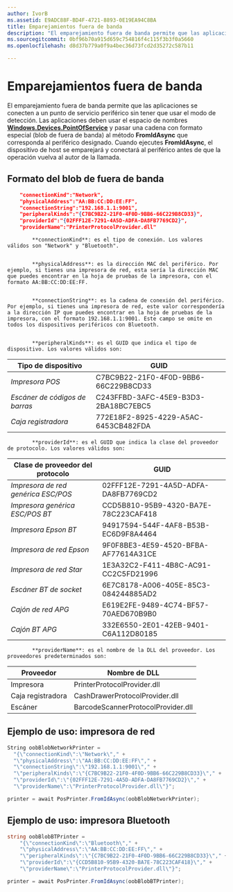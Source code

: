 ```yaml
---
author: IvorB
ms.assetid: E9ADC88F-BD4F-4721-8893-0E19EA94C8BA
title: Emparejamientos fuera de banda
description: "El emparejamiento fuera de banda permite que las aplicaciones se conecten a un punto de servicio periférico sin tener que usar el modo de detección."
ms.sourcegitcommit: 0bf96b70a915d659c754816f4c115f3b3f0a5660
ms.openlocfilehash: d8d37b779a0f9a4bec36d73fcd2d35272c587b11

---
```

# Emparejamientos fuera de banda

El emparejamiento fuera de banda permite que las aplicaciones se conecten a un punto de servicio periférico sin tener que usar el modo de detección. Las aplicaciones deben usar el espacio de nombres [**Windows.Devices.PointOfService**](https://msdn.microsoft.com/library/windows/apps/windows.devices.pointofservice.aspx) y pasar una cadena con formato especial (blob de fuera de banda) al método **FromIdAsync** que corresponda al periférico designado. Cuando ejecutes **FromIdAsync**, el dispositivo de host se emparejará y conectará al periférico antes de que la operación vuelva al autor de la llamada.

## Formato del blob de fuera de banda

```json
    "connectionKind":"Network",
    "physicalAddress":"AA:BB:CC:DD:EE:FF",
    "connectionString":"192.168.1.1:9001",
    "peripheralKinds":"{C7BC9B22-21F0-4F0D-9BB6-66C229B8CD33}",
    "providerId":"{02FFF12E-7291-4A5D-ADFA-DA8FB7769CD2}",
    "providerName":"PrinterProtocolProvider.dll"
```


            **connectionKind**: es el tipo de conexión. Los valores válidos son "Network" y "Bluetooth".


            **physicalAddress**: es la dirección MAC del periférico. Por ejemplo, si tienes una impresora de red, esta sería la dirección MAC que puedes encontrar en la hoja de pruebas de la impresora, con el formato AA:BB:CC:DD:EE:FF.


            **connectionString**: es la cadena de conexión del periférico. Por ejemplo, si tienes una impresora de red, este valor correspondería a la dirección IP que puedes encontrar en la hoja de pruebas de la impresora, con el formato 192.168.1.1:9001. Este campo se omite en todos los dispositivos periféricos con Bluetooth.


            **peripheralKinds**: es el GUID que indica el tipo de dispositivo. Los valores válidos son:

| Tipo de dispositivo | GUID |
| ---- | ---- |
| *Impresora POS* | C7BC9B22-21F0-4F0D-9BB6-66C229B8CD33 |
| *Escáner de códigos de barras* | C243FFBD-3AFC-45E9-B3D3-2BA18BC7EBC5 |
| *Caja registradora* | 772E18F2-8925-4229-A5AC-6453CB482FDA |



            **providerId**: es el GUID que indica la clase del proveedor de protocolo. Los valores válidos son:

| Clase de proveedor del protocolo | GUID |
| ---- | ---- |
| *Impresora de red genérica ESC/POS* | 02FFF12E-7291-4A5D-ADFA-DA8FB7769CD2 |
| *Impresora genérica ESC/POS BT* | CCD5B810-95B9-4320-BA7E-78C223CAF418 |
| *Impresora Epson BT* | 94917594-544F-4AF8-B53B-EC6D9F8A4464 |
| *Impresora de red Epson* | 9F0F8BE3-4E59-4520-BFBA-AF77614A31CE |
| *Impresora de red Star* | 1E3A32C2-F411-4B8C-AC91-CC2C5FD21996 |
| *Escáner BT de socket* | 6E7C8178-A006-405E-85C3-084244885AD2 |
| *Cajón de red APG* | E619E2FE-9489-4C74-BF57-70AED670B9B0 |
| *Cajón BT APG* | 332E6550-2E01-42EB-9401-C6A112D80185 |



            **providerName**: es el nombre de la DLL del proveedor. Los proveedores predeterminados son:

| Proveedor | Nombre de DLL |
| ---- | ---- |
| Impresora | PrinterProtocolProvider.dll |
| Caja registradora | CashDrawerProtocolProvider.dll |
| Escáner | BarcodeScannerProtocolProvider.dll |

## Ejemplo de uso: impresora de red

```csharp
String oobBlobNetworkPrinter =
  "{\"connectionKind\":\"Network\"," +
  "\"physicalAddress\":\"AA:BB:CC:DD:EE:FF\"," +
  "\"connectionString\":\"192.168.1.1:9001\"," +
  "\"peripheralKinds\":\"{C7BC9B22-21F0-4F0D-9BB6-66C229B8CD33}\"," +
  "\"providerId\":\"{02FFF12E-7291-4A5D-ADFA-DA8FB7769CD2}\"," +
  "\"providerName\":\"PrinterProtocolProvider.dll\"}";

printer = await PosPrinter.FromIdAsync(oobBlobNetworkPrinter);
```

## Ejemplo de uso: impresora Bluetooth

```csharp
string oobBlobBTPrinter =
    "{\"connectionKind\":\"Bluetooth\"," +
    "\"physicalAddress\":\"AA:BB:CC:DD:EE:FF\"," +
    "\"peripheralKinds\":\"{C7BC9B22-21F0-4F0D-9BB6-66C229B8CD33}\"," +
    "\"providerId\":\"{CCD5B810-95B9-4320-BA7E-78C223CAF418}\"," +
    "\"providerName\":\"PrinterProtocolProvider.dll\"}";

printer = await PosPrinter.FromIdAsync(oobBlobBTPrinter);

```



<!--HONumber=Jun16_HO4-->


